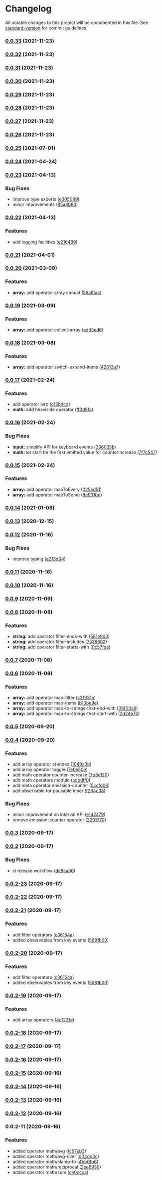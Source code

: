 # Changelog

All notable changes to this project will be documented in this file. See [standard-version](https://github.com/conventional-changelog/standard-version) for commit guidelines.

### [0.0.33](https://github.com/ckapps/rxjs/compare/v0.0.32...v0.0.33) (2021-11-23)

### [0.0.32](https://github.com/ckapps/rxjs/compare/v0.0.31...v0.0.32) (2021-11-23)

### [0.0.31](https://github.com/ckapps/rxjs/compare/v0.0.30...v0.0.31) (2021-11-23)

### [0.0.30](https://github.com/ckapps/rxjs/compare/v0.0.29...v0.0.30) (2021-11-23)

### [0.0.29](https://github.com/ckapps/rxjs/compare/v0.0.28...v0.0.29) (2021-11-23)

### [0.0.28](https://github.com/ckapps/rxjs/compare/v0.0.27...v0.0.28) (2021-11-23)

### [0.0.27](https://github.com/ckapps/rxjs/compare/v0.0.26...v0.0.27) (2021-11-23)

### [0.0.26](https://github.com/ckapps/rxjs/compare/v0.0.25...v0.0.26) (2021-11-23)

### [0.0.25](https://github.com/ckapps/rxjs/compare/v0.0.24...v0.0.25) (2021-07-01)

### [0.0.24](https://github.com/ckapps/rxjs/compare/v0.0.23...v0.0.24) (2021-04-24)

### [0.0.23](https://github.com/ckapps/rxjs/compare/v0.0.22...v0.0.23) (2021-04-13)


### Bug Fixes

* improve type exports ([e305089](https://github.com/ckapps/rxjs/commit/e305089cb3c72fd7cb54cb3cbe1edbf8e2b93474))
* minor improvements ([85a4b83](https://github.com/ckapps/rxjs/commit/85a4b831d9eb35096e3a798a4737fabce612c63f))

### [0.0.22](https://github.com/ckapps/rxjs/compare/v0.0.21...v0.0.22) (2021-04-13)


### Features

* add logging facilities ([e216489](https://github.com/ckapps/rxjs/commit/e2164895a126663b64059494ed29ad7fbb4f49a4))

### [0.0.21](https://github.com/ckapps/rxjs/compare/v0.0.20...v0.0.21) (2021-04-01)

### [0.0.20](https://github.com/ckapps/rxjs/compare/v0.0.19...v0.0.20) (2021-03-09)


### Features

* **array:** add operator array concat ([56a5fac](https://github.com/ckapps/rxjs/commit/56a5faccfac569b4b7d5c6fa90ddab7d73507616))

### [0.0.19](https://github.com/ckapps/rxjs/compare/v0.0.18...v0.0.19) (2021-03-09)


### Features

* **array:** add operator collect-array ([add3ed6](https://github.com/ckapps/rxjs/commit/add3ed68a8f506fa3966cf52c231bd97a642b78c))

### [0.0.18](https://github.com/ckapps/rxjs/compare/v0.0.17...v0.0.18) (2021-03-08)


### Features

* **array:** add operator switch-expand-items ([42613a7](https://github.com/ckapps/rxjs/commit/42613a78744ae95180a70c380924f7a4c6b47aff))

### [0.0.17](https://github.com/ckapps/rxjs/compare/v0.0.16...v0.0.17) (2021-02-24)


### Features

* add operator lerp ([c13bdcd](https://github.com/ckapps/rxjs/commit/c13bdcd445a8681de737106255cb89ff6128f254))
* **math:** add heaviside operator ([ff0d9fa](https://github.com/ckapps/rxjs/commit/ff0d9fa8aab245cdfec87af4b37fbb8150e640e6))

### [0.0.16](https://github.com/ckapps/rxjs/compare/v0.0.15...v0.0.16) (2021-02-24)


### Bug Fixes

* **input:** simplify API for keyboard events ([336035b](https://github.com/ckapps/rxjs/commit/336035b073ffb5f3bc3bccaefcaea7fbe634d6b7))
* **math:** let start be the first emitted value for counterIncrease ([7f7c547](https://github.com/ckapps/rxjs/commit/7f7c547579e5931070cd850ca5007d2a6891ef40))

### [0.0.15](https://github.com/ckapps/rxjs/compare/v0.0.14...v0.0.15) (2021-02-24)


### Features

* **array:** add operator mapToEvery ([025ed51](https://github.com/ckapps/rxjs/commit/025ed5113c26c08b09d4ad737aff3f6f8210826c))
* **array:** add operator mapToSome ([8e9310d](https://github.com/ckapps/rxjs/commit/8e9310d4300b723e2a1b5fb9d431538e704a6e9a))

### [0.0.14](https://github.com/ckapps/rxjs/compare/v0.0.13...v0.0.14) (2021-01-08)

### [0.0.13](https://github.com/ckapps/rxjs/compare/v0.0.12...v0.0.13) (2020-12-15)

### [0.0.12](https://github.com/ckapps/rxjs/compare/v0.0.11...v0.0.12) (2020-11-16)


### Bug Fixes

* improve typing ([e213d04](https://github.com/ckapps/rxjs/commit/e213d041eb0c625d7b92f78769702529dfc1e015))

### [0.0.11](https://github.com/ckapps/rxjs/compare/v0.0.10...v0.0.11) (2020-11-16)

### [0.0.10](https://github.com/ckapps/rxjs/compare/v0.0.9...v0.0.10) (2020-11-16)

### [0.0.9](https://github.com/ckapps/rxjs/compare/v0.0.8...v0.0.9) (2020-11-09)

### [0.0.8](https://github.com/ckapps/rxjs/compare/v0.0.7...v0.0.8) (2020-11-08)


### Features

* **string:** add operator filter-ends-with ([581e9d3](https://github.com/ckapps/rxjs/commit/581e9d36539dbe1babca7b85efbb4c009159e900))
* **string:** add operator filter-includes ([7539602](https://github.com/ckapps/rxjs/commit/7539602932d413179121187ba72575d8b9101e88))
* **string:** add operator filter-starts-with ([0c57fde](https://github.com/ckapps/rxjs/commit/0c57fdef645deba39ac0917295d7f51ca3e214d5))

### [0.0.7](https://github.com/ckapps/rxjs/compare/v0.0.6...v0.0.7) (2020-11-08)

### [0.0.6](https://github.com/ckapps/rxjs/compare/v0.0.5...v0.0.6) (2020-11-08)


### Features

* **array:** add operator map-filter ([c21931b](https://github.com/ckapps/rxjs/commit/c21931b676c05b3286135109676bb763c0e71f18))
* **array:** add operator map-items ([b10be9e](https://github.com/ckapps/rxjs/commit/b10be9ed84a04a6980d158858812c34013512402))
* **array:** add operator map-to-strings-that-end-with ([31400a9](https://github.com/ckapps/rxjs/commit/31400a9f3f49df77bf9ed41263c3717c26c90a51))
* **array:** add operator map-to-strings-that-start-with ([2d24e70](https://github.com/ckapps/rxjs/commit/2d24e70b904617c16304ab4a464b5d67342b2b08))

### [0.0.5](https://github.com/ckapps/rxjs/compare/v0.0.4...v0.0.5) (2020-09-20)

### [0.0.4](https://github.com/ckapps/rxjs/compare/v0.0.3...v0.0.4) (2020-09-20)


### Features

* add array operator at-index ([1049a3b](https://github.com/ckapps/rxjs/commit/1049a3b5edb80ae7fd454ee5b99dff95743e38ff))
* add array operator toggle ([7e0e50e](https://github.com/ckapps/rxjs/commit/7e0e50ebd94a86d9e3ce4c910d6b442065500470))
* add math operator counter-increase ([7b3c120](https://github.com/ckapps/rxjs/commit/7b3c1206f0c60d5d2cd67f27a9eee2dba9d4d0db))
* add math operators modulo ([adbdff0](https://github.com/ckapps/rxjs/commit/adbdff0be182b0f17e9bc34a6f7172b8751b6927))
* add meta operator emission-counter ([5ccfd06](https://github.com/ckapps/rxjs/commit/5ccfd06ba1ec6e4078475f975d2571e4e7a3f5b4))
* add observable for pausable timer ([f264c38](https://github.com/ckapps/rxjs/commit/f264c38e8a38c684e855ce223f3522f7379ec804))


### Bug Fixes

* minor improvement on interval API ([e142479](https://github.com/ckapps/rxjs/commit/e142479188e127a5c63782d526244493d193f2e7))
* remove emission-counter operator ([2201770](https://github.com/ckapps/rxjs/commit/220177026afdfe0320f8db27d1ff535be2e3d00b))

### [0.0.3](https://github.com/ckapps/rxjs/compare/v0.0.2...v0.0.3) (2020-09-17)

### [0.0.2](https://github.com/ckapps/rxjs/compare/v0.0.2-23...v0.0.2) (2020-09-17)


### Bug Fixes

* ci release workflow ([de8aa36](https://github.com/ckapps/rxjs/commit/de8aa3642d703e5ebc52fa2f5e02c27034c96c03))

### [0.0.2-23](https://github.com/ckapps/rxjs/compare/v0.0.2-22...v0.0.2-23) (2020-09-17)

### [0.0.2-22](https://github.com/ckapps/rxjs/compare/v0.0.2-21...v0.0.2-22) (2020-09-17)

### [0.0.2-21](https://github.com/ckapps/rxjs/compare/v0.0.2-19...v0.0.2-21) (2020-09-17)


### Features

* add filter operators ([c36154a](https://github.com/ckapps/rxjs/commit/c36154a3673da374f7a7a33063c88f41e257578d))
* added observables from key events ([5681b00](https://github.com/ckapps/rxjs/commit/5681b007af83ae7a3f4d39117b1c11df8ba8c589))

### [0.0.2-20](https://github.com/ckapps/rxjs/compare/v0.0.2-19...v0.0.2-20) (2020-09-17)


### Features

* add filter operators ([c36154a](https://github.com/ckapps/rxjs/commit/c36154a3673da374f7a7a33063c88f41e257578d))
* added observables from key events ([5681b00](https://github.com/ckapps/rxjs/commit/5681b007af83ae7a3f4d39117b1c11df8ba8c589))

### [0.0.2-19](https://github.com/ckapps/rxjs/compare/v0.0.2-18...v0.0.2-19) (2020-09-17)


### Features

* add array operators ([4cf231e](https://github.com/ckapps/rxjs/commit/4cf231e4a64dfafd4b7e53b3b704859251fcd062))

### [0.0.2-18](https://github.com/ckapps/rxjs/compare/v0.0.2-17...v0.0.2-18) (2020-09-17)

### [0.0.2-17](https://github.com/ckapps/rxjs/compare/v0.0.2-16...v0.0.2-17) (2020-09-17)

### [0.0.2-16](https://github.com/ckapps/rxjs/compare/v0.0.2-15...v0.0.2-16) (2020-09-17)

### [0.0.2-15](https://github.com/ckapps/rxjs/compare/v0.0.2-14...v0.0.2-15) (2020-09-16)

### [0.0.2-14](https://github.com/ckapps/rxjs/compare/v0.0.2-13...v0.0.2-14) (2020-09-16)

### [0.0.2-13](https://github.com/ckapps/rxjs/compare/v0.0.2-12...v0.0.2-13) (2020-09-16)

### [0.0.2-12](https://github.com/ckapps/rxjs/compare/v0.0.2-11...v0.0.2-12) (2020-09-16)

### 0.0.2-11 (2020-09-16)


### Features

* added operator math/avg ([fc97eb3](https://github.com/ckapps/rxjs/commit/fc97eb3f16184f446c48bd262ac6b913633bd29a))
* added operator math/avg-over ([d04dd3c](https://github.com/ckapps/rxjs/commit/d04dd3c6f613d55278e5094b3f6bc3ba8896004e))
* added operator math/clamp-to ([4bb0fb6](https://github.com/ckapps/rxjs/commit/4bb0fb61b336382a50ddd3a79eafcd9f92778410))
* added operator math/reciprocal ([2ee6939](https://github.com/ckapps/rxjs/commit/2ee6939bb2dd9484ed528a4a07f8a298f4b8fae6))
* added operator math/sum ([ce0ccca](https://github.com/ckapps/rxjs/commit/ce0ccca365173040a2beed78595110337447a222))
